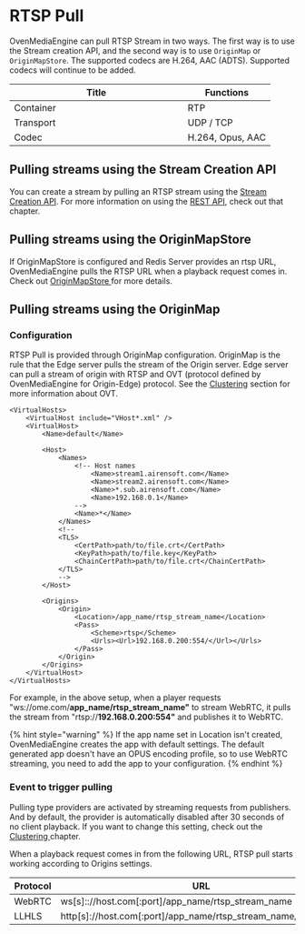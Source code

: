 # RTSP Pull

OvenMediaEngine can pull RTSP Stream in two ways. The first way is to use the Stream creation API, and the second way is to use `OriginMap` or `OriginMapStore`. The supported codecs are H.264, AAC (ADTS). Supported codecs will continue to be added.&#x20;

<table><thead><tr><th width="290">Title</th><th>Functions</th></tr></thead><tbody><tr><td>Container</td><td>RTP</td></tr><tr><td>Transport</td><td>UDP / TCP</td></tr><tr><td>Codec</td><td>H.264, Opus, AAC</td></tr></tbody></table>

## Pulling streams using the Stream Creation API

You can create a stream by pulling an RTSP stream using the [Stream Creation API](../rest-api/v1/virtualhost/application/stream/#create-stream-pull). For more information on using the [REST API](../rest-api/), check out that chapter.

## Pulling streams using the OriginMapStore

If OriginMapStore is configured and Redis Server provides an rtsp URL, OvenMediaEngine pulls the RTSP URL when a playback request comes in. Check out [OriginMapStore ](../origin-edge-clustering.md#originmapstore)for more details.

## Pulling streams using the OriginMap

### Configuration

RTSP Pull is provided through OriginMap configuration. OriginMap is the rule that the Edge server pulls the stream of the Origin server. Edge server can pull a stream of origin with RTSP and OVT (protocol defined by OvenMediaEngine for Origin-Edge) protocol. See the [Clustering](../origin-edge-clustering.md) section for more information about OVT.

```markup
<VirtualHosts>
    <VirtualHost include="VHost*.xml" />
    <VirtualHost>
        <Name>default</Name>

        <Host>
            <Names>
                <!-- Host names
                    <Name>stream1.airensoft.com</Name>
                    <Name>stream2.airensoft.com</Name>
                    <Name>*.sub.airensoft.com</Name>
                    <Name>192.168.0.1</Name>
                -->
                <Name>*</Name>
            </Names>
            <!--
            <TLS>
                <CertPath>path/to/file.crt</CertPath>
                <KeyPath>path/to/file.key</KeyPath>
                <ChainCertPath>path/to/file.crt</ChainCertPath>
            </TLS>
            -->
        </Host>
        
        <Origins>
            <Origin>
                <Location>/app_name/rtsp_stream_name</Location>
                <Pass>
                    <Scheme>rtsp</Scheme>
                    <Urls><Url>192.168.0.200:554/</Url></Urls>
                </Pass>
            </Origin>
        </Origins>
    </VirtualHost>
</VirtualHosts>
```

For example, in the above setup, when a player requests "ws://ome.com/**app\_name/rtsp\_stream\_name"** to stream WebRTC, it pulls the stream from "rtsp://**192.168.0.200:554"** and publishes it to WebRTC.

{% hint style="warning" %}
If the app name set in Location isn't created, OvenMediaEngine creates the app with default settings. The default generated app doesn't have an OPUS encoding profile, so to use WebRTC streaming, you need to add the app to your configuration.
{% endhint %}

### Event to trigger pulling

Pulling type providers are activated by streaming requests from publishers. And by default, the provider is automatically disabled after 30 seconds of no client playback. If you want to change this setting, check out the [Clustering ](../origin-edge-clustering.md#less-than-properties-greater-than)chapter.

When a playback request comes in from the following URL, RTSP pull starts working according to Origins settings.

| Protocol | URL                                                                 |
| -------- | ------------------------------------------------------------------- |
| WebRTC   | ws\[s]:://host.com\[:port]/app\_name/rtsp\_stream\_name             |
| LLHLS    | http\[s]://host.com\[:port]/app\_name/rtsp\_stream\_name/llhls.m3u8 |

